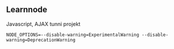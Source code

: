 ## Learnnode
Javascript, AJAX tunni projekt <br>

`NODE_OPTIONS=--disable-warning=ExperimentalWarning --disable-warning=DeprecationWarning`
